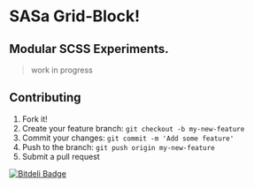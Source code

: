 SASa Grid-Block!
====

## Modular SCSS Experiments.
> work in progress

## Contributing

1. Fork it!
2. Create your feature branch: `git checkout -b my-new-feature`
3. Commit your changes: `git commit -m 'Add some feature'`
4. Push to the branch: `git push origin my-new-feature`
5. Submit a pull request

[![Bitdeli Badge](https://d2weczhvl823v0.cloudfront.net/newaeonweb/sasa/trend.png)](https://bitdeli.com/free "Bitdeli Badge")
